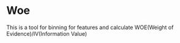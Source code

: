 # Woe
This is a tool for binning for features and calculate WOE(Weight of Evidence)/IV(Information Value) 
